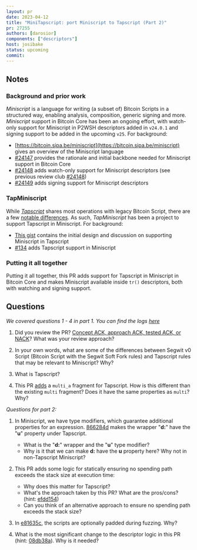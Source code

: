 ```yaml
---
layout: pr
date: 2023-04-12
title: "MiniTapscript: port Miniscript to Tapscript (Part 2)"
pr: 27255
authors: [darosior]
components: ["descriptors"]
host: josibake
status: upcoming
commit:
---
```


## Notes

### Background and prior work

_Miniscript_ is a language for writing (a subset of) Bitcoin Scripts in a structured way, enabling analysis, composition, generic signing and more. _Miniscript_ support in Bitcoin Core has been an ongoing effort, with watch-only support for Miniscript in P2WSH descriptors added in `v24.0.1` and signing support to be added in the upcoming `v25`. For background:

* [https://bitcoin.sipa.be/miniscript](https://bitcoin.sipa.be/miniscript) gives an overview of the Miniscript language
* [#24147](https://github.com/bitcoin/bitcoin/pull/24147) provides the rationale and initial backbone needed for Miniscript support in Bitcoin Core
* [#24148](https://github.com/bitcoin/bitcoin/pull/24148) adds watch-only support for Miniscript descriptors (see previous review club [#24148](/24148))
* [#24149](https://github.com/bitcoin/bitcoin/pull/24149) adds signing support for Miniscript descriptors

### TapMiniscript

While [_Tapscript_](https://github.com/bitcoin/bips/blob/master/bip-0342.mediawiki) shares most operations with legacy Bitcoin Script, there are a few [notable differences](https://bitcoinops.org/en/topics/tapscript/). As such, _TapMiniscript_ has been a project to support Tapscript in Miniscript. For background:

* [This gist](https://gist.github.com/sipa/06c5c844df155d4e5044c2c8cac9c05e) contains the initial design and discussion on supporting Miniscript in Tapscript
* [#134](https://github.com/sipa/miniscript/pull/134/) adds Tapscript support in Miniscript

### Putting it all together

Putting it all together, this PR adds support for Tapscript in Miniscript in Bitcoin Core and makes Miniscript available inside `tr()` descriptors, both with watching and signing support.

## Questions

*We covered questions 1 - 4 in part 1. You can find the logs [here](https://bitcoincore.reviews/27255)*

1. Did you review the PR? [Concept ACK, approach ACK, tested ACK, or NACK](https://github.com/bitcoin/bitcoin/blob/master/CONTRIBUTING.md#peer-review)? What was your review approach?

1. In your own words, what are some of the differences between Segwit v0 Script (Bitcoin Script with the Segwit Soft Fork rules) and Tapscript rules that may be relevant to Miniscript? Why?

1. What is Tapscript?

1. This PR [adds](https://github.com/bitcoin-core-review-club/bitcoin/commit/c0ba8ebbf6369b37b645165bb5cd638fc7eee67f) a `multi_a` fragment for Tapscript. How is this different than the existing `multi` fragment? Does it have the same properties as `multi`? Why?

*Questions for part 2:*

1. In Miniscript, we have type modifiers, which guarantee additional properties for an expression. [866284d](https://github.com/bitcoin-core-review-club/bitcoin/commit/866284d007993551f681809d9e48175a3b0fe0c1) makes the wrapper "**d:**" have the "**u**" property under Tapscript.
	* What is the "**d:**" wrapper and the "**u**" type modifier?
	* Why is it that we can make **d:** have the **u** property here? Why not in non-Tapscript Miniscript?

1. This PR adds some logic for statically ensuring no spending path exceeds the stack size at execution time:
	* Why does this matter for Tapscript?
	* What's the approach taken by this PR? What are the pros/cons? (hint: [efdd154](https://github.com/bitcoin-core-review-club/bitcoin/commit/efdd1543597aff49c56a1abaa75b574be3b330db))
	* Can you think of an alternative approach to ensure no spending path exceeds the stack size?

1. In [e81635c](https://github.com/bitcoin-core-review-club/bitcoin/commit/e81635c39d99a158629544fefd765b3994f3d7c4), the scripts are optionally padded during fuzzing. Why?

1. What is the most significant change to the descriptor logic in this PR (hint: [08db38a](https://github.com/bitcoin-core-review-club/bitcoin/commit/08db38aca2fe9169b39507d928c1094be2116ad4)). Why is it needed?


<!-- ## Meeting Log

{% irc %}
{% endirc %}

-->
